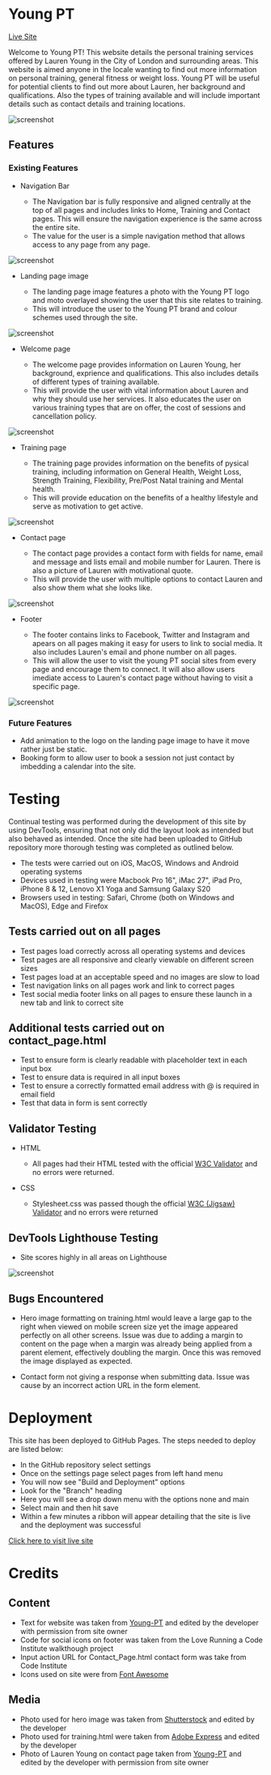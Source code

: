 # Young PT

[Live Site](https://adamt84.github.io/YoungPT/)

Welcome to Young PT! This website details the personal training services offered by Lauren Young in the City of London and surrounding areas. This website is aimed anyone in the locale wanting to find out more information on personal training, general fitness or weight loss. 
Young PT will be useful for potential clients to find out more about Lauren, her background and qualifications. Also the types of training available and will include important details such as contact details and training locations. 

![screenshot](screenshots/youngpt-mockup.png)

## Features

### Existing Features

-  Navigation Bar

    - The Navigation bar is fully responsive and aligned centrally at the top of all pages and includes links to Home, Training and Contact pages. This will ensure the navigation experience is the same across the entire site.
    - The value for the user is a simple navigation method that allows access to any page from any page. 

![screenshot](screenshots/youngpt-navigation.png)

- Landing page image

    - The landing page image features a photo with the Young PT logo and moto overlayed showing the user that this site relates to training.
    - This will introduce the user to the Young PT brand and colour schemes used through the site. 

![screenshot](screenshots/youngpt-landing-image.png)

- Welcome page

    - The welcome page provides information on Lauren Young, her background, exprience and qualifications. This also includes details of different types of training available.
    - This will provide the user with vital information about Lauren and why they should use her services. It also educates the user on various training types that are on offer, the cost of sessions and cancellation policy.

![screenshot](screenshots/youngpt-welcome-page.png)

- Training page

    - The training page provides information on the benefits of pysical training, including information on General Health, Weight Loss, Strength Training, Flexibility, Pre/Post Natal training and Mental health.
    - This will provide education on the benefits of a healthy lifestyle and serve as motivation to get active. 

![screenshot](screenshots/youngpt-training-page.png)

- Contact page

    - The contact page provides a contact form with fields for name, email and message and lists email and mobile number for Lauren. There is also a picture of Lauren with motivational quote.
    - This will provide the user with multiple options to contact Lauren and also show them what she looks like. 

![screenshot](screenshots/youngpt-contact-page.png)

- Footer

    - The footer contains links to Facebook, Twitter and Instagram and apears on all pages making it easy for users to link to social media. It also includes Lauren's email and phone number on all pages.
    - This will allow the user to visit the young PT social sites from every page and encourage them to connect. It will also allow users imediate access to Lauren's contact page without having to visit a specific page.

![screenshot](screenshots/youngpt-footer.png)

### Future Features

- Add animation to the logo on the landing page image to have it move rather just be static.
- Booking form to allow user to book a session not just contact by imbedding a calendar into the site.

# Testing

Continual testing was performed during the development of this site by using DevTools, ensuring that not only did the layout look as intended but also behaved as intended. Once the site had been uploaded to GitHub repository more thorough testing was completed as outlined below.

- The tests were carried out on iOS, MacOS, Windows and Android operating systems
- Devices used in testing were Macbook Pro 16", iMac 27", iPad Pro, iPhone 8 & 12, Lenovo X1 Yoga and Samsung Galaxy S20
- Browsers used in testing: Safari, Chrome (both on Windows and MacOS), Edge and Firefox

## Tests carried out on all pages

- Test pages load correctly across all operating systems and devices
- Test pages are all responsive and clearly viewable on different screen sizes
- Test pages load at an acceptable speed and no images are slow to load
- Test navigation links on all pages work and link to correct pages
- Test social media footer links on all pages to ensure these launch in a new tab and link to correct site

## Additional tests carried out on contact_page.html

- Test to ensure form is clearly readable with placeholder text in each input box
- Test to ensure data is required in all input boxes
- Test to ensure a correctly formatted email address with @ is required in email field
- Test that data in form is sent correctly

## Validator Testing

- HTML

    - All pages had their HTML tested with the official [W3C Validator](https://validator.w3.org/nu/?doc=https%3A%2F%2Fadamt84.github.io%2FYoungPT%2Findex.html) and no errors were returned.

- CSS

    - Stylesheet.css was passed though the official [W3C (Jigsaw) Validator](https://jigsaw.w3.org/css-validator/validator?uri=https%3A%2F%2Fadamt84.github.io%2FYoungPT%2Findex.html&profile=css3svg&usermedium=all&warning=1&vextwarning=&lang=en) and no errors were returned

## DevTools Lighthouse Testing

- Site scores highly in all areas on Lighthouse

![screenshot](screenshots/lighthouse-testing.png)

## Bugs Encountered

- Hero image formatting on training.html would leave a large gap to the right when viewed on mobile screen size yet the image appeared perfectly on all other screens. Issue was due to adding a margin to content on the page when a margin was already being applied from a parent element, effectively doubling the margin. Once this was removed the image displayed as expected. 

- Contact form not giving a response when submitting data. Issue was cause by an incorrect action URL in the form element.

# Deployment

This site has been deployed to GitHub Pages. The steps needed to deploy are listed below:

- In the GitHub repository select settings
- Once on the settings page select pages from left hand menu
- You will now see "Build and Deployment" options
- Look for the "Branch" heading
- Here you will see a drop down menu with the options none and main
- Select main and then hit save
- Within a few minutes a ribbon will appear detailing that the site is live and the deployment was successful

[Click here to visit live site](https://adamt84.github.io/YoungPT/)

# Credits

## Content

- Text for website was taken from [Young-PT](http://young-pt.com/) and edited by the developer with permission from site owner
- Code for social icons on footer was taken from the Love Running a Code Institute walkthough project
- Input action URL for Contact_Page.html contact form was take from Code Institute
- Icons used on site were from [Font Awesome](https://fontawesome.com/)

## Media

- Photo used for hero image was taken from [Shutterstock](https://www.shutterstock.com/) and edited by the developer 
- Photo used for training.html were taken from [Adobe Express](https://www.adobe.com/express/?sdid=SL4KM9XN&mv=search&ef_id=EAIaIQobChMIktLTurGp_AIV0AGtBh3FAgNLEAAYASAAEgJ6T_D_BwE:G:s&s_kwcid=AL!3085!3!589020195299!p!!g!!express%20adobe!16624093353!135127940375) and edited by the developer
- Photo of Lauren Young on contact page taken from [Young-PT](http://young-pt.com/) and edited by the developer with permission from site owner